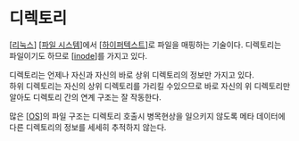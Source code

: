# 디렉토리

[[리눅스]] [[파일 시스템]]에서 [[하이퍼텍스트]]로 파일을 매핑하는 기술이다. 
디렉토리는 파일이기도 하므로 [[inode]]를 가지고 있다. 

디렉토리는 언제나 자신과 자신의 바로 상위 디렉토리의 정보만 가지고 있다.  
하위 디렉토리는 자신의 상위 디렉토리를 가리킬 수있으므로 바로 자신의 위 디렉토리만 알아도 디렉토리 간의 연계 구조는 잘 작동한다. 

많은 [[OS]]의 파일 구조는 디렉토리 호출시 병목현상을 일으키지 않도록 메타 데이터에 다른 디렉토리의 정보를 세세히 추적하지 않는다.  


[//begin]: # "Autogenerated link references for markdown compatibility"
[리눅스]: 리눅스.md "리눅스"
[파일 시스템]: <파일 시스템.md> "파일 시스템"
[하이퍼텍스트]: 하이퍼텍스트.md "하이퍼텍스트"
[inode]: inode.md "inode"
[OS]: OS.md "OS"
[//end]: # "Autogenerated link references"